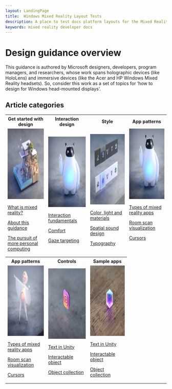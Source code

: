 ```yaml
---
layout: LandingPage
title:  Windows Mixed Reality Layout Tests
description: A place to test docs platform layouts for the Mixed Reality docs.
keywords: mixed reality developer docs 
---
```


# Design guidance overview

This guidance is authored by Microsoft designers, developers, program managers, and researchers, whose work spans holographic devices (like HoloLens) and immersive devices (like the Acer and HP Windows Mixed Reality headsets). So, consider this work as a set of topics for ‘how to design for Windows head-mounted displays’.

## Article categories

 <table style="border-collapse:collapse;">
 <tr><th>Get started with design</th><th>Interaction design</th><th>Style</th><th>App patterns</th></tr>
 <tr>
<td style="border-style:none;"><a href="Design/Get-started-with-design/What-is-mixed-reality.md"><img src="Design/images/minicliffhouse.jpg" alt="Get started" width="250" height="220"></A>
                          <p>
                            <a href="Design/Get-started-with-design/What-is-mixed-reality.md">What is mixed reality?</a>
                        </p>
                        <p>
                            <a href="Design/Get-started-with-design/My-first-year-on-the-design-team.md">About this guidance</a>
                        </p>
                        <p>
                            <a href="Design/Get-started-with-design/The-pursuit-of-more-personal-computing.md">The pursuit of more personal computing</a>
 </p>
  
  </td>
  
<td style="border-style:none;"><A href="Design/Interaction-design/Interaction-fundamentals.md"><img src="Design/images/bot.jpg" alt="Interaction design" 
width="250" height="220"></A>
                        <p>
                            <a href="Design/Interaction-design/Interaction-fundamentals.md">Interaction fundamentals</a>
                        </p>
<p>
                            <a href="Design/Interaction-design/Comfort.md">Comfort</a>
                        </p>
                        <p>
                            <a href="Design/Interaction-design/Gaze-targeting.md">Gaze targeting</a>
                        </p>

</td>

<td style="border-style:none;"><A href="Design/Interaction-design/Comfort.md"><img src="Design/images/controls.jpg" alt="Style" 
width="250" height="220"></A>
                        <p>
                            <a href="design/basics/design-and-ui-intro.md">Color, light and materials</a>
                        </p>
                         <p>
                            <a href="design/fluent-design-system/index.md">Spatial sound design</a>
                        </p>
                        <p>
                            <a href="design/controls-and-patterns/index.md">Typography</a>
 </p>
</td>

<td style="border-style:none;"><a href="Design/Get-started-with-design/What-is-mixed-reality.md"><img src="Design/images/bot.jpg" alt="App patterns" width="250" height="220"></A>
                         <p>
                            <a href="enterprise/index.md">Types of mixed reality apps</a>
                        </p>
                        <p>
                            <a href="packaging/index.md">Room scan visualization</a>
                        </p>
                        <p>
                            <a href="porting/index.md">Cursors</a>
                        </p>
  <br><br>
 </td>
 


 </tr>
 
  <tr><th>App patterns</th><th>Controls</th><th>Sample apps</th></tr>
 <tr>
<td style="border-style:none;"><a href="Design/Get-started-with-design/What-is-mixed-reality.md"><img src="Design/images/character.jpg" alt="App patterns" width="250" height="220"></A>
                         <p>
                            <a href="enterprise/index.md">Types of mixed reality apps</a>
                        </p>
                        <p>
                            <a href="packaging/index.md">Room scan visualization</a>
                        </p>
                        <p>
                            <a href="porting/index.md">Cursors</a>
                        </p>
 </td>
 
<td style="border-style:none;"><A href="Design/Interaction-design/Interaction-fundamentals.md"><img src="Design/images/instagram.jpg" alt="Controls" 
width="250" height="220"></A>
                        <p>
                            <a href="gaming/e2e.md">Text in Unity</a>
                        </p>
                        <p>
                            <a href="gaming/index.md">Interactable object</a>
                        </p>
                        <p>
                            <a href="gaming/directx-programming.md">Object collection</a>
                        </p>
</td>
<td style="border-style:none;"><A href="Design/Interaction-design/Comfort.md"><img src="Design/images/cube.jpg" alt="Sample apps" 
width="250" height="220"></A>
                        <p>
                            <a href="gaming/e2e.md">Text in Unity</a>
                        </p>
                        <p>
                            <a href="gaming/index.md">Interactable object</a>
                        </p>
                        <p>
                            <a href="gaming/directx-programming.md">Object collection</a>
                        </p>
</td>
 </tr>

 </table>
